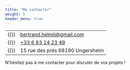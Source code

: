 ```yaml
---
title: "Me contacter"
weight: 5
header_menu: true
---
```


|   |  |
|-|-|
|{{<icon class="fa fa-envelope">}} | [bertrand.helmli@gmail.com](mailto:bertrand.helmli@gmail.com)|
|{{<icon class="fa fa-phone">}}    | [+33 6 83 14 23 49](tel:+33683142349)|
|{{<icon class="fa fa-home">}}     | 15 rue des prés 68190 Ungersheim |

N'hésitez pas à me contacter pour discuter de vos projets !